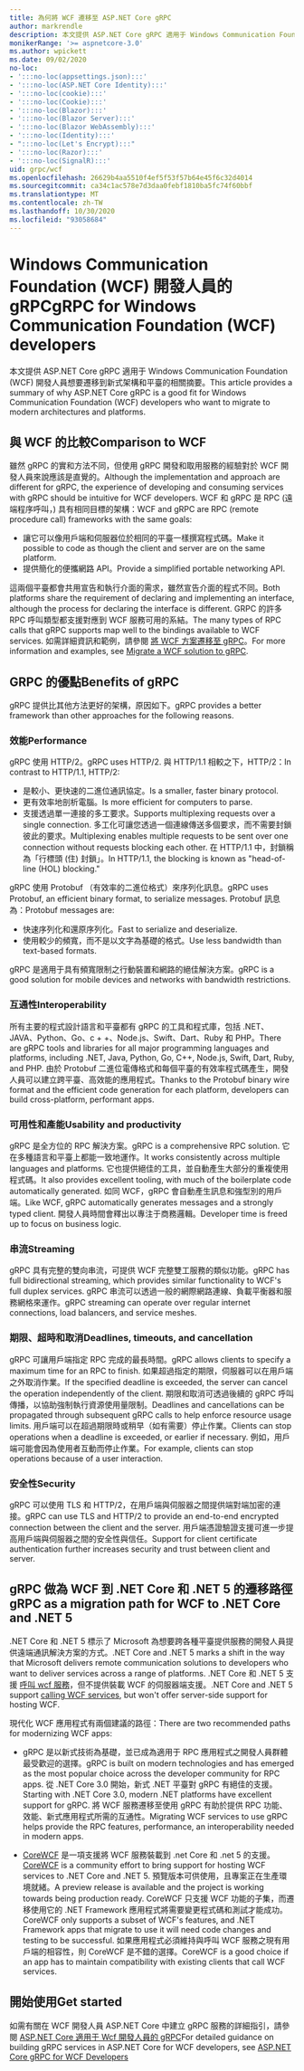 ```yaml
---
title: 為何將 WCF 遷移至 ASP.NET Core gRPC
author: markrendle
description: 本文提供 ASP.NET Core gRPC 適用于 Windows Communication Foundation (WCF) 開發人員想要遷移到新式架構和平臺的相關摘要。
monikerRange: '>= aspnetcore-3.0'
ms.author: wpickett
ms.date: 09/02/2020
no-loc:
- ':::no-loc(appsettings.json):::'
- ':::no-loc(ASP.NET Core Identity):::'
- ':::no-loc(cookie):::'
- ':::no-loc(Cookie):::'
- ':::no-loc(Blazor):::'
- ':::no-loc(Blazor Server):::'
- ':::no-loc(Blazor WebAssembly):::'
- ':::no-loc(Identity):::'
- ":::no-loc(Let's Encrypt):::"
- ':::no-loc(Razor):::'
- ':::no-loc(SignalR):::'
uid: grpc/wcf
ms.openlocfilehash: 26629b4aa5510f4ef5f53f57b64e45f6c32d4014
ms.sourcegitcommit: ca34c1ac578e7d3daa0febf1810ba5fc74f60bbf
ms.translationtype: MT
ms.contentlocale: zh-TW
ms.lasthandoff: 10/30/2020
ms.locfileid: "93058684"
---
```

# <a name="grpc-for-windows-communication-foundation-wcf-developers"></a><span data-ttu-id="3182e-103">Windows Communication Foundation (WCF) 開發人員的 gRPC</span><span class="sxs-lookup"><span data-stu-id="3182e-103">gRPC for Windows Communication Foundation (WCF) developers</span></span>

<span data-ttu-id="3182e-104">本文提供 ASP.NET Core gRPC 適用于 Windows Communication Foundation (WCF) 開發人員想要遷移到新式架構和平臺的相關摘要。</span><span class="sxs-lookup"><span data-stu-id="3182e-104">This article provides a summary of why ASP.NET Core gRPC is a good fit for Windows Communication Foundation (WCF) developers who want to migrate to modern architectures and platforms.</span></span>

## <a name="comparison-to-wcf"></a><span data-ttu-id="3182e-105">與 WCF 的比較</span><span class="sxs-lookup"><span data-stu-id="3182e-105">Comparison to WCF</span></span>

<span data-ttu-id="3182e-106">雖然 gRPC 的實和方法不同，但使用 gRPC 開發和取用服務的經驗對於 WCF 開發人員來說應該是直覺的。</span><span class="sxs-lookup"><span data-stu-id="3182e-106">Although the implementation and approach are different for gRPC, the experience of developing and consuming services with gRPC should be intuitive for WCF developers.</span></span> <span data-ttu-id="3182e-107">WCF 和 gRPC 是 RPC (遠端程序呼叫，) 具有相同目標的架構：</span><span class="sxs-lookup"><span data-stu-id="3182e-107">WCF and gRPC are RPC (remote procedure call) frameworks with the same goals:</span></span>

* <span data-ttu-id="3182e-108">讓它可以像用戶端和伺服器位於相同的平臺一樣撰寫程式碼。</span><span class="sxs-lookup"><span data-stu-id="3182e-108">Make it possible to code as though the client and server are on the same platform.</span></span>
* <span data-ttu-id="3182e-109">提供簡化的便攜網路 API。</span><span class="sxs-lookup"><span data-stu-id="3182e-109">Provide a simplified portable networking API.</span></span>

<span data-ttu-id="3182e-110">這兩個平臺都會共用宣告和執行介面的需求，雖然宣告介面的程式不同。</span><span class="sxs-lookup"><span data-stu-id="3182e-110">Both platforms share the requirement of declaring and implementing an interface, although the process for declaring the interface is different.</span></span> <span data-ttu-id="3182e-111">GRPC 的許多 RPC 呼叫類型都支援對應到 WCF 服務可用的系結。</span><span class="sxs-lookup"><span data-stu-id="3182e-111">The many types of RPC calls that gRPC supports map well to the bindings available to WCF services.</span></span> <span data-ttu-id="3182e-112">如需詳細資訊和範例，請參閱 [將 WCF 方案遷移至 gRPC](/dotnet/architecture/grpc-for-wcf-developers/migrate-wcf-to-grpc)。</span><span class="sxs-lookup"><span data-stu-id="3182e-112">For more information and examples, see [Migrate a WCF solution to gRPC](/dotnet/architecture/grpc-for-wcf-developers/migrate-wcf-to-grpc).</span></span>

## <a name="benefits-of-grpc"></a><span data-ttu-id="3182e-113">GRPC 的優點</span><span class="sxs-lookup"><span data-stu-id="3182e-113">Benefits of gRPC</span></span>

<span data-ttu-id="3182e-114">gRPC 提供比其他方法更好的架構，原因如下。</span><span class="sxs-lookup"><span data-stu-id="3182e-114">gRPC provides a better framework than other approaches for the following reasons.</span></span>

### <a name="performance"></a><span data-ttu-id="3182e-115">效能</span><span class="sxs-lookup"><span data-stu-id="3182e-115">Performance</span></span>

<span data-ttu-id="3182e-116">gRPC 使用 HTTP/2。</span><span class="sxs-lookup"><span data-stu-id="3182e-116">gRPC uses HTTP/2.</span></span> <span data-ttu-id="3182e-117">與 HTTP/1.1 相較之下，HTTP/2：</span><span class="sxs-lookup"><span data-stu-id="3182e-117">In contrast to HTTP/1.1, HTTP/2:</span></span>

* <span data-ttu-id="3182e-118">是較小、更快速的二進位通訊協定。</span><span class="sxs-lookup"><span data-stu-id="3182e-118">Is a smaller, faster binary protocol.</span></span>
* <span data-ttu-id="3182e-119">更有效率地剖析電腦。</span><span class="sxs-lookup"><span data-stu-id="3182e-119">Is more efficient for computers to parse.</span></span>
* <span data-ttu-id="3182e-120">支援透過單一連接的多工要求。</span><span class="sxs-lookup"><span data-stu-id="3182e-120">Supports multiplexing requests over a single connection.</span></span> <span data-ttu-id="3182e-121">多工化可讓您透過一個連線傳送多個要求，而不需要封鎖彼此的要求。</span><span class="sxs-lookup"><span data-stu-id="3182e-121">Multiplexing enables multiple requests to be sent over one connection without requests blocking each other.</span></span> <span data-ttu-id="3182e-122">在 HTTP/1.1 中，封鎖稱為「行標頭 (住) 封鎖」。</span><span class="sxs-lookup"><span data-stu-id="3182e-122">In HTTP/1.1, the blocking is known as "head-of-line (HOL) blocking."</span></span>

<span data-ttu-id="3182e-123">gRPC 使用 Protobuf （有效率的二進位格式）來序列化訊息。</span><span class="sxs-lookup"><span data-stu-id="3182e-123">gRPC uses Protobuf, an efficient binary format, to serialize messages.</span></span> <span data-ttu-id="3182e-124">Protobuf 訊息為：</span><span class="sxs-lookup"><span data-stu-id="3182e-124">Protobuf messages are:</span></span>
* <span data-ttu-id="3182e-125">快速序列化和還原序列化。</span><span class="sxs-lookup"><span data-stu-id="3182e-125">Fast to serialize and deserialize.</span></span>
* <span data-ttu-id="3182e-126">使用較少的頻寬，而不是以文字為基礎的格式。</span><span class="sxs-lookup"><span data-stu-id="3182e-126">Use less bandwidth than text-based formats.</span></span> 

<span data-ttu-id="3182e-127">gRPC 是適用于具有頻寬限制之行動裝置和網路的絕佳解決方案。</span><span class="sxs-lookup"><span data-stu-id="3182e-127">gRPC is a good solution for mobile devices and networks with bandwidth restrictions.</span></span>

### <a name="interoperability"></a><span data-ttu-id="3182e-128">互通性</span><span class="sxs-lookup"><span data-stu-id="3182e-128">Interoperability</span></span>

<span data-ttu-id="3182e-129">所有主要的程式設計語言和平臺都有 gRPC 的工具和程式庫，包括 .NET、JAVA、Python、Go、c + +、Node.js、Swift、Dart、Ruby 和 PHP。</span><span class="sxs-lookup"><span data-stu-id="3182e-129">There are gRPC tools and libraries for all major programming languages and platforms, including .NET, Java, Python, Go, C++, Node.js, Swift, Dart, Ruby, and PHP.</span></span> <span data-ttu-id="3182e-130">由於 Protobuf 二進位電傳格式和每個平臺的有效率程式碼產生，開發人員可以建立跨平臺、高效能的應用程式。</span><span class="sxs-lookup"><span data-stu-id="3182e-130">Thanks to the Protobuf binary wire format and the efficient code generation for each platform, developers can build cross-platform, performant apps.</span></span>

### <a name="usability-and-productivity"></a><span data-ttu-id="3182e-131">可用性和產能</span><span class="sxs-lookup"><span data-stu-id="3182e-131">Usability and productivity</span></span>

<span data-ttu-id="3182e-132">gRPC 是全方位的 RPC 解決方案。</span><span class="sxs-lookup"><span data-stu-id="3182e-132">gRPC is a comprehensive RPC solution.</span></span> <span data-ttu-id="3182e-133">它在多種語言和平臺上都能一致地運作。</span><span class="sxs-lookup"><span data-stu-id="3182e-133">It works consistently across multiple languages and platforms.</span></span> <span data-ttu-id="3182e-134">它也提供絕佳的工具，並自動產生大部分的重複使用程式碼。</span><span class="sxs-lookup"><span data-stu-id="3182e-134">It also provides excellent tooling, with much of the boilerplate code automatically generated.</span></span> <span data-ttu-id="3182e-135">如同 WCF，gRPC 會自動產生訊息和強型別的用戶端。</span><span class="sxs-lookup"><span data-stu-id="3182e-135">Like WCF, gRPC automatically generates messages and a strongly typed client.</span></span> <span data-ttu-id="3182e-136">開發人員時間會釋出以專注于商務邏輯。</span><span class="sxs-lookup"><span data-stu-id="3182e-136">Developer time is freed up to focus on business logic.</span></span>

### <a name="streaming"></a><span data-ttu-id="3182e-137">串流</span><span class="sxs-lookup"><span data-stu-id="3182e-137">Streaming</span></span>

<span data-ttu-id="3182e-138">gRPC 具有完整的雙向串流，可提供 WCF 完整雙工服務的類似功能。</span><span class="sxs-lookup"><span data-stu-id="3182e-138">gRPC has full bidirectional streaming, which provides similar functionality to WCF's full duplex services.</span></span> <span data-ttu-id="3182e-139">gRPC 串流可以透過一般的網際網路連線、負載平衡器和服務網格來運作。</span><span class="sxs-lookup"><span data-stu-id="3182e-139">gRPC streaming can operate over regular internet connections, load balancers, and service meshes.</span></span>

### <a name="deadlines-timeouts-and-cancellation"></a><span data-ttu-id="3182e-140">期限、超時和取消</span><span class="sxs-lookup"><span data-stu-id="3182e-140">Deadlines, timeouts, and cancellation</span></span>

<span data-ttu-id="3182e-141">gRPC 可讓用戶端指定 RPC 完成的最長時間。</span><span class="sxs-lookup"><span data-stu-id="3182e-141">gRPC allows clients to specify a maximum time for an RPC to finish.</span></span> <span data-ttu-id="3182e-142">如果超過指定的期限，伺服器可以在用戶端之外取消作業。</span><span class="sxs-lookup"><span data-stu-id="3182e-142">If the specified deadline is exceeded, the server can cancel the operation independently of the client.</span></span> <span data-ttu-id="3182e-143">期限和取消可透過後續的 gRPC 呼叫傳播，以協助強制執行資源使用量限制。</span><span class="sxs-lookup"><span data-stu-id="3182e-143">Deadlines and cancellations can be propagated through subsequent gRPC calls to help enforce resource usage limits.</span></span> <span data-ttu-id="3182e-144">用戶端可以在超過期限時或稍早（如有需要）停止作業。</span><span class="sxs-lookup"><span data-stu-id="3182e-144">Clients can stop operations when a deadline is exceeded, or earlier if necessary.</span></span> <span data-ttu-id="3182e-145">例如，用戶端可能會因為使用者互動而停止作業。</span><span class="sxs-lookup"><span data-stu-id="3182e-145">For example, clients can stop operations because of a user interaction.</span></span>

### <a name="security"></a><span data-ttu-id="3182e-146">安全性</span><span class="sxs-lookup"><span data-stu-id="3182e-146">Security</span></span>

<span data-ttu-id="3182e-147">gRPC 可以使用 TLS 和 HTTP/2，在用戶端與伺服器之間提供端對端加密的連接。</span><span class="sxs-lookup"><span data-stu-id="3182e-147">gRPC can use TLS and HTTP/2 to provide an end-to-end encrypted connection between the client and the server.</span></span> <span data-ttu-id="3182e-148">用戶端憑證驗證支援可進一步提高用戶端與伺服器之間的安全性與信任。</span><span class="sxs-lookup"><span data-stu-id="3182e-148">Support for client certificate authentication further increases security and trust between client and server.</span></span>

## <a name="grpc-as-a-migration-path-for-wcf-to-net-core-and-net-5"></a><span data-ttu-id="3182e-149">gRPC 做為 WCF 到 .NET Core 和 .NET 5 的遷移路徑</span><span class="sxs-lookup"><span data-stu-id="3182e-149">gRPC as a migration path for WCF to .NET Core and .NET 5</span></span>

<span data-ttu-id="3182e-150">.NET Core 和 .NET 5 標示了 Microsoft 為想要跨各種平臺提供服務的開發人員提供遠端通訊解決方案的方式。</span><span class="sxs-lookup"><span data-stu-id="3182e-150">.NET Core and .NET 5 marks a shift in the way that Microsoft delivers remote communication solutions to developers who want to deliver services across a range of platforms.</span></span> <span data-ttu-id="3182e-151">.NET Core 和 .NET 5 支援 [呼叫 wcf 服務](/dotnet/core/additional-tools/wcf-web-service-reference-guide)，但不提供裝載 WCF 的伺服器端支援。</span><span class="sxs-lookup"><span data-stu-id="3182e-151">.NET Core and .NET 5 support [calling WCF services](/dotnet/core/additional-tools/wcf-web-service-reference-guide), but won't offer server-side support for hosting WCF.</span></span>

<span data-ttu-id="3182e-152">現代化 WCF 應用程式有兩個建議的路徑：</span><span class="sxs-lookup"><span data-stu-id="3182e-152">There are two recommended paths for modernizing WCF apps:</span></span>

* <span data-ttu-id="3182e-153">gRPC 是以新式技術為基礎，並已成為適用于 RPC 應用程式之開發人員群體最受歡迎的選擇。</span><span class="sxs-lookup"><span data-stu-id="3182e-153">gRPC is built on modern technologies and has emerged as the most popular choice across the developer community for RPC apps.</span></span> <span data-ttu-id="3182e-154">從 .NET Core 3.0 開始，新式 .NET 平臺對 gRPC 有絕佳的支援。</span><span class="sxs-lookup"><span data-stu-id="3182e-154">Starting with .NET Core 3.0, modern .NET platforms have excellent support for gRPC.</span></span> <span data-ttu-id="3182e-155">將 WCF 服務遷移至使用 gRPC 有助於提供 RPC 功能、效能、新式應用程式所需的互通性。</span><span class="sxs-lookup"><span data-stu-id="3182e-155">Migrating WCF services to use gRPC helps provide the RPC features, performance, an interoperability needed in modern apps.</span></span>

* <span data-ttu-id="3182e-156">[CoreWCF](https://github.com/CoreWCF/CoreWCF) 是一項支援將 WCF 服務裝載到 .net Core 和 .net 5 的支援。</span><span class="sxs-lookup"><span data-stu-id="3182e-156">[CoreWCF](https://github.com/CoreWCF/CoreWCF) is a community effort to bring support for hosting WCF services to .NET Core and .NET 5.</span></span> <span data-ttu-id="3182e-157">預覽版本可供使用，且專案正在生產環境就緒。</span><span class="sxs-lookup"><span data-stu-id="3182e-157">A preview release is available and the project is working towards being production ready.</span></span> <span data-ttu-id="3182e-158">CoreWCF 只支援 WCF 功能的子集，而遷移使用它的 .NET Framework 應用程式將需要變更程式碼和測試才能成功。</span><span class="sxs-lookup"><span data-stu-id="3182e-158">CoreWCF only supports a subset of WCF's features, and .NET Framework apps that migrate to use it will need code changes and testing to be successful.</span></span> <span data-ttu-id="3182e-159">如果應用程式必須維持與呼叫 WCF 服務之現有用戶端的相容性，則 CoreWCF 是不錯的選擇。</span><span class="sxs-lookup"><span data-stu-id="3182e-159">CoreWCF is a good choice if an app has to maintain compatibility with existing clients that call WCF services.</span></span>

## <a name="get-started"></a><span data-ttu-id="3182e-160">開始使用</span><span class="sxs-lookup"><span data-stu-id="3182e-160">Get started</span></span>

<span data-ttu-id="3182e-161">如需有關在 WCF 開發人員 ASP.NET Core 中建立 gRPC 服務的詳細指引，請參閱 [ASP.NET Core 適用于 Wcf 開發人員的 gRPC](/dotnet/architecture/grpc-for-wcf-developers)</span><span class="sxs-lookup"><span data-stu-id="3182e-161">For detailed guidance on building gRPC services in ASP.NET Core for WCF developers, see [ASP.NET Core gRPC for WCF Developers](/dotnet/architecture/grpc-for-wcf-developers)</span></span>
